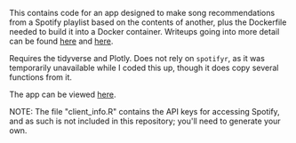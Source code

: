 This contains code for an app designed to make song recommendations from a Spotify playlist based on the contents of another, plus the Dockerfile needed to build it into a Docker container.  Writeups going into more detail can be found [here](https://data-and-the-world.onrender.com/posts/spotify-cross-playlist-predictions-one/) and [here](https://data-and-the-world.onrender.com/posts/spotify-cross-playlist-predictions-two/).

Requires the tidyverse and Plotly.  Does not rely on `spotifyr`, as it was temporarily unavailable while I coded this up, though it does copy several functions from it.

The app can be viewed [here](http://3.85.216.75:3838/).

NOTE: The file "client_info.R" contains the API keys for accessing Spotify, and as such is not included in this repository; you'll need to generate your own.